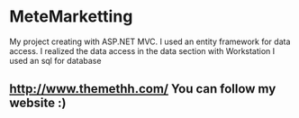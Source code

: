 # MeteMarketting
 My project creating with ASP.NET MVC.
 I used an entity framework for data access.
 I realized the data access in the data section with Workstation
 I used an sql for database
   
   
   ## http://www.themethh.com/ You can follow my website :)
